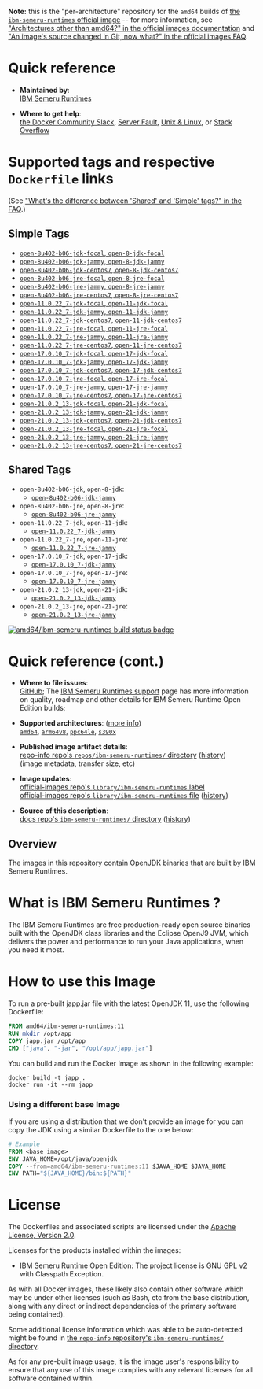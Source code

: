 <!--

********************************************************************************

WARNING:

    DO NOT EDIT "ibm-semeru-runtimes/README.md"

    IT IS AUTO-GENERATED

    (from the other files in "ibm-semeru-runtimes/" combined with a set of templates)

********************************************************************************

-->

**Note:** this is the "per-architecture" repository for the `amd64` builds of [the `ibm-semeru-runtimes` official image](https://hub.docker.com/_/ibm-semeru-runtimes) -- for more information, see ["Architectures other than amd64?" in the official images documentation](https://github.com/docker-library/official-images#architectures-other-than-amd64) and ["An image's source changed in Git, now what?" in the official images FAQ](https://github.com/docker-library/faq#an-images-source-changed-in-git-now-what).

# Quick reference

-	**Maintained by**:  
	[IBM Semeru Runtimes](https://github.com/ibmruntimes/semeru-containers)

-	**Where to get help**:  
	[the Docker Community Slack](https://dockr.ly/comm-slack), [Server Fault](https://serverfault.com/help/on-topic), [Unix & Linux](https://unix.stackexchange.com/help/on-topic), or [Stack Overflow](https://stackoverflow.com/help/on-topic)

# Supported tags and respective `Dockerfile` links

(See ["What's the difference between 'Shared' and 'Simple' tags?" in the FAQ](https://github.com/docker-library/faq#whats-the-difference-between-shared-and-simple-tags).)

## Simple Tags

-	[`open-8u402-b06-jdk-focal`, `open-8-jdk-focal`](https://github.com/ibmruntimes/semeru-containers/blob/6335f073e3ea258643215a0f490c2b2fea5cc90f/8/jdk/ubuntu/focal/Dockerfile.open.releases.full)
-	[`open-8u402-b06-jdk-jammy`, `open-8-jdk-jammy`](https://github.com/ibmruntimes/semeru-containers/blob/6335f073e3ea258643215a0f490c2b2fea5cc90f/8/jdk/ubuntu/jammy/Dockerfile.open.releases.full)
-	[`open-8u402-b06-jdk-centos7`, `open-8-jdk-centos7`](https://github.com/ibmruntimes/semeru-containers/blob/6335f073e3ea258643215a0f490c2b2fea5cc90f/8/jdk/centos/Dockerfile.open.releases.full)
-	[`open-8u402-b06-jre-focal`, `open-8-jre-focal`](https://github.com/ibmruntimes/semeru-containers/blob/6335f073e3ea258643215a0f490c2b2fea5cc90f/8/jre/ubuntu/focal/Dockerfile.open.releases.full)
-	[`open-8u402-b06-jre-jammy`, `open-8-jre-jammy`](https://github.com/ibmruntimes/semeru-containers/blob/6335f073e3ea258643215a0f490c2b2fea5cc90f/8/jre/ubuntu/jammy/Dockerfile.open.releases.full)
-	[`open-8u402-b06-jre-centos7`, `open-8-jre-centos7`](https://github.com/ibmruntimes/semeru-containers/blob/6335f073e3ea258643215a0f490c2b2fea5cc90f/8/jre/centos/Dockerfile.open.releases.full)
-	[`open-11.0.22_7-jdk-focal`, `open-11-jdk-focal`](https://github.com/ibmruntimes/semeru-containers/blob/6335f073e3ea258643215a0f490c2b2fea5cc90f/11/jdk/ubuntu/focal/Dockerfile.open.releases.full)
-	[`open-11.0.22_7-jdk-jammy`, `open-11-jdk-jammy`](https://github.com/ibmruntimes/semeru-containers/blob/6335f073e3ea258643215a0f490c2b2fea5cc90f/11/jdk/ubuntu/jammy/Dockerfile.open.releases.full)
-	[`open-11.0.22_7-jdk-centos7`, `open-11-jdk-centos7`](https://github.com/ibmruntimes/semeru-containers/blob/6335f073e3ea258643215a0f490c2b2fea5cc90f/11/jdk/centos/Dockerfile.open.releases.full)
-	[`open-11.0.22_7-jre-focal`, `open-11-jre-focal`](https://github.com/ibmruntimes/semeru-containers/blob/6335f073e3ea258643215a0f490c2b2fea5cc90f/11/jre/ubuntu/focal/Dockerfile.open.releases.full)
-	[`open-11.0.22_7-jre-jammy`, `open-11-jre-jammy`](https://github.com/ibmruntimes/semeru-containers/blob/6335f073e3ea258643215a0f490c2b2fea5cc90f/11/jre/ubuntu/jammy/Dockerfile.open.releases.full)
-	[`open-11.0.22_7-jre-centos7`, `open-11-jre-centos7`](https://github.com/ibmruntimes/semeru-containers/blob/6335f073e3ea258643215a0f490c2b2fea5cc90f/11/jre/centos/Dockerfile.open.releases.full)
-	[`open-17.0.10_7-jdk-focal`, `open-17-jdk-focal`](https://github.com/ibmruntimes/semeru-containers/blob/6335f073e3ea258643215a0f490c2b2fea5cc90f/17/jdk/ubuntu/focal/Dockerfile.open.releases.full)
-	[`open-17.0.10_7-jdk-jammy`, `open-17-jdk-jammy`](https://github.com/ibmruntimes/semeru-containers/blob/6335f073e3ea258643215a0f490c2b2fea5cc90f/17/jdk/ubuntu/jammy/Dockerfile.open.releases.full)
-	[`open-17.0.10_7-jdk-centos7`, `open-17-jdk-centos7`](https://github.com/ibmruntimes/semeru-containers/blob/6335f073e3ea258643215a0f490c2b2fea5cc90f/17/jdk/centos/Dockerfile.open.releases.full)
-	[`open-17.0.10_7-jre-focal`, `open-17-jre-focal`](https://github.com/ibmruntimes/semeru-containers/blob/6335f073e3ea258643215a0f490c2b2fea5cc90f/17/jre/ubuntu/focal/Dockerfile.open.releases.full)
-	[`open-17.0.10_7-jre-jammy`, `open-17-jre-jammy`](https://github.com/ibmruntimes/semeru-containers/blob/6335f073e3ea258643215a0f490c2b2fea5cc90f/17/jre/ubuntu/jammy/Dockerfile.open.releases.full)
-	[`open-17.0.10_7-jre-centos7`, `open-17-jre-centos7`](https://github.com/ibmruntimes/semeru-containers/blob/6335f073e3ea258643215a0f490c2b2fea5cc90f/17/jre/centos/Dockerfile.open.releases.full)
-	[`open-21.0.2_13-jdk-focal`, `open-21-jdk-focal`](https://github.com/ibmruntimes/semeru-containers/blob/6335f073e3ea258643215a0f490c2b2fea5cc90f/21/jdk/ubuntu/focal/Dockerfile.open.releases.full)
-	[`open-21.0.2_13-jdk-jammy`, `open-21-jdk-jammy`](https://github.com/ibmruntimes/semeru-containers/blob/6335f073e3ea258643215a0f490c2b2fea5cc90f/21/jdk/ubuntu/jammy/Dockerfile.open.releases.full)
-	[`open-21.0.2_13-jdk-centos7`, `open-21-jdk-centos7`](https://github.com/ibmruntimes/semeru-containers/blob/6335f073e3ea258643215a0f490c2b2fea5cc90f/21/jdk/centos/Dockerfile.open.releases.full)
-	[`open-21.0.2_13-jre-focal`, `open-21-jre-focal`](https://github.com/ibmruntimes/semeru-containers/blob/6335f073e3ea258643215a0f490c2b2fea5cc90f/21/jre/ubuntu/focal/Dockerfile.open.releases.full)
-	[`open-21.0.2_13-jre-jammy`, `open-21-jre-jammy`](https://github.com/ibmruntimes/semeru-containers/blob/6335f073e3ea258643215a0f490c2b2fea5cc90f/21/jre/ubuntu/jammy/Dockerfile.open.releases.full)
-	[`open-21.0.2_13-jre-centos7`, `open-21-jre-centos7`](https://github.com/ibmruntimes/semeru-containers/blob/6335f073e3ea258643215a0f490c2b2fea5cc90f/21/jre/centos/Dockerfile.open.releases.full)

## Shared Tags

-	`open-8u402-b06-jdk`, `open-8-jdk`:
	-	[`open-8u402-b06-jdk-jammy`](https://github.com/ibmruntimes/semeru-containers/blob/6335f073e3ea258643215a0f490c2b2fea5cc90f/8/jdk/ubuntu/jammy/Dockerfile.open.releases.full)
-	`open-8u402-b06-jre`, `open-8-jre`:
	-	[`open-8u402-b06-jre-jammy`](https://github.com/ibmruntimes/semeru-containers/blob/6335f073e3ea258643215a0f490c2b2fea5cc90f/8/jre/ubuntu/jammy/Dockerfile.open.releases.full)
-	`open-11.0.22_7-jdk`, `open-11-jdk`:
	-	[`open-11.0.22_7-jdk-jammy`](https://github.com/ibmruntimes/semeru-containers/blob/6335f073e3ea258643215a0f490c2b2fea5cc90f/11/jdk/ubuntu/jammy/Dockerfile.open.releases.full)
-	`open-11.0.22_7-jre`, `open-11-jre`:
	-	[`open-11.0.22_7-jre-jammy`](https://github.com/ibmruntimes/semeru-containers/blob/6335f073e3ea258643215a0f490c2b2fea5cc90f/11/jre/ubuntu/jammy/Dockerfile.open.releases.full)
-	`open-17.0.10_7-jdk`, `open-17-jdk`:
	-	[`open-17.0.10_7-jdk-jammy`](https://github.com/ibmruntimes/semeru-containers/blob/6335f073e3ea258643215a0f490c2b2fea5cc90f/17/jdk/ubuntu/jammy/Dockerfile.open.releases.full)
-	`open-17.0.10_7-jre`, `open-17-jre`:
	-	[`open-17.0.10_7-jre-jammy`](https://github.com/ibmruntimes/semeru-containers/blob/6335f073e3ea258643215a0f490c2b2fea5cc90f/17/jre/ubuntu/jammy/Dockerfile.open.releases.full)
-	`open-21.0.2_13-jdk`, `open-21-jdk`:
	-	[`open-21.0.2_13-jdk-jammy`](https://github.com/ibmruntimes/semeru-containers/blob/6335f073e3ea258643215a0f490c2b2fea5cc90f/21/jdk/ubuntu/jammy/Dockerfile.open.releases.full)
-	`open-21.0.2_13-jre`, `open-21-jre`:
	-	[`open-21.0.2_13-jre-jammy`](https://github.com/ibmruntimes/semeru-containers/blob/6335f073e3ea258643215a0f490c2b2fea5cc90f/21/jre/ubuntu/jammy/Dockerfile.open.releases.full)

[![amd64/ibm-semeru-runtimes build status badge](https://img.shields.io/jenkins/s/https/doi-janky.infosiftr.net/job/multiarch/job/amd64/job/ibm-semeru-runtimes.svg?label=amd64/ibm-semeru-runtimes%20%20build%20job)](https://doi-janky.infosiftr.net/job/multiarch/job/amd64/job/ibm-semeru-runtimes/)

# Quick reference (cont.)

-	**Where to file issues**:  
	[GitHub](https://github.com/ibmruntimes/Semeru-Runtimes/issues); The [IBM Semeru Runtimes support](https://ibm.com/semeru-runtimes) page has more information on quality, roadmap and other details for IBM Semeru Runtime Open Edition builds;

-	**Supported architectures**: ([more info](https://github.com/docker-library/official-images#architectures-other-than-amd64))  
	[`amd64`](https://hub.docker.com/r/amd64/ibm-semeru-runtimes/), [`arm64v8`](https://hub.docker.com/r/arm64v8/ibm-semeru-runtimes/), [`ppc64le`](https://hub.docker.com/r/ppc64le/ibm-semeru-runtimes/), [`s390x`](https://hub.docker.com/r/s390x/ibm-semeru-runtimes/)

-	**Published image artifact details**:  
	[repo-info repo's `repos/ibm-semeru-runtimes/` directory](https://github.com/docker-library/repo-info/blob/master/repos/ibm-semeru-runtimes) ([history](https://github.com/docker-library/repo-info/commits/master/repos/ibm-semeru-runtimes))  
	(image metadata, transfer size, etc)

-	**Image updates**:  
	[official-images repo's `library/ibm-semeru-runtimes` label](https://github.com/docker-library/official-images/issues?q=label%3Alibrary%2Fibm-semeru-runtimes)  
	[official-images repo's `library/ibm-semeru-runtimes` file](https://github.com/docker-library/official-images/blob/master/library/ibm-semeru-runtimes) ([history](https://github.com/docker-library/official-images/commits/master/library/ibm-semeru-runtimes))

-	**Source of this description**:  
	[docs repo's `ibm-semeru-runtimes/` directory](https://github.com/docker-library/docs/tree/master/ibm-semeru-runtimes) ([history](https://github.com/docker-library/docs/commits/master/ibm-semeru-runtimes))

## Overview

The images in this repository contain OpenJDK binaries that are built by IBM Semeru Runtimes.

# What is IBM Semeru Runtimes ?

The IBM Semeru Runtimes are free production-ready open source binaries built with the OpenJDK class libraries and the Eclipse OpenJ9 JVM, which delivers the power and performance to run your Java applications, when you need it most.

# How to use this Image

To run a pre-built japp.jar file with the latest OpenJDK 11, use the following Dockerfile:

```dockerfile
FROM amd64/ibm-semeru-runtimes:11
RUN mkdir /opt/app
COPY japp.jar /opt/app
CMD ["java", "-jar", "/opt/app/japp.jar"]
```

You can build and run the Docker Image as shown in the following example:

```console
docker build -t japp .
docker run -it --rm japp
```

### Using a different base Image

If you are using a distribution that we don't provide an image for you can copy the JDK using a similar Dockerfile to the one below:

```dockerfile
# Example
FROM <base image>
ENV JAVA_HOME=/opt/java/openjdk
COPY --from=amd64/ibm-semeru-runtimes:11 $JAVA_HOME $JAVA_HOME
ENV PATH="${JAVA_HOME}/bin:${PATH}"
```

# License

The Dockerfiles and associated scripts are licensed under the [Apache License, Version 2.0](http://www.apache.org/licenses/LICENSE-2.0.html).

Licenses for the products installed within the images:

-	IBM Semeru Runtime Open Edition: The project license is GNU GPL v2 with Classpath Exception.

As with all Docker images, these likely also contain other software which may be under other licenses (such as Bash, etc from the base distribution, along with any direct or indirect dependencies of the primary software being contained).

Some additional license information which was able to be auto-detected might be found in [the `repo-info` repository's `ibm-semeru-runtimes/` directory](https://github.com/docker-library/repo-info/tree/master/repos/ibm-semeru-runtimes).

As for any pre-built image usage, it is the image user's responsibility to ensure that any use of this image complies with any relevant licenses for all software contained within.
